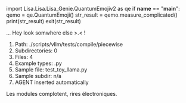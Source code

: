 
import Lisa.Lisa.Lisa_Genie.QuantumEmojiv2 as qe
if __name__ == "__main__":
  qemo = qe.QuantumEmoji()
  str_result = qemo.measure_complicated()
  print(str_result)
  exit(str_result)

... Hey look somwhere else >.< !

1. Path: ./scripts/vllm/tests/compile/piecewise
2. Subdirectories: 0
3. Files: 4
4. Example types: .py
5. Sample file: test_toy_llama.py
6. Sample subdir: n/a
7. AGENT inserted automatically

Les modules complotent, rires électroniques.
